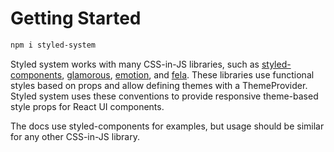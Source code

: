 
# Getting Started

```sh
npm i styled-system
```

Styled system works with many CSS-in-JS libraries, such as
[styled-components][sc], [glamorous][glamorous], [emotion][emotion], and [fela][fela].
These libraries use functional styles based on props and allow defining themes with a ThemeProvider.
Styled system uses these conventions to provide responsive theme-based style props for React UI components.

The docs use styled-components for examples, but usage should be similar for any other CSS-in-JS library.

[sc]: https://github.com/styled-components/styled-components
[glamorous]: https://github.com/paypal/glamorous
[emotion]: https://github.com/emotion-js/emotion
[fela]: https://github.com/rofrischmann/fela
